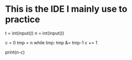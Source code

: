 # This is the IDE I mainly use to practice 

t = int(input())
n = int(input())

c = 0
tmp = n
while tmp:
    tmp &= tmp-1
    c += 1

print(n-c)